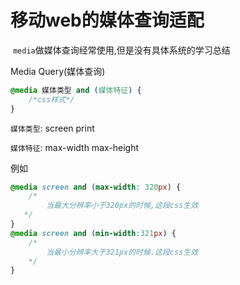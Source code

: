 # 移动web的媒体查询适配

​	`media`做媒体查询经常使用,但是没有具体系统的学习总结

Media Query(媒体查询)

```css
@media 媒体类型 and (媒体特征) {
    /*css样式*/
}
```

`媒体类型`: screen print

`媒体特征`: max-width max-height

例如

```css
@media screen and (max-width: 320px) {
 	/*
    	当最大分辨率小于320px的时候,这段css生效
   */   
}
@media screen and (min-width:321px) {
    /*
    	当最小分辨率大于321px的时候.这段css生效
    */
}
```



